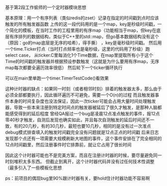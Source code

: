 基于第2段工作偷师的一个定时器模块思想

基本原理：用一个有序列表（类似redis的zset）记录在指定的时间戳到点时应该触发的所有触发器函数
上传的这一段代码用的是一个map，key是秒级时间戳，一个简化的模板，在当时工作的工程里用的有序map（功能相当于map，但key在底层有序排列的数据结构，类似于C++里的std::map，但go基本数据结构没有这个（原因：go的map底层是无序的哈希），得手撕） ，key是毫秒级时间戳。
然后用一个time.Ticker打点（当时打点频率也是毫秒级，这里的代码用了秒级）跑select case，
从ticker.C里每消化1个Time数据，在map里提取所有小于这个Time的时间戳的触发器并根据预设参数触发（这就是为什么要用有序map，无序map每次都要全遍历效率很低）
然后轮下一个ticker循环执行

可以在main里单跑一个timer.TimerTestCode()看效果

这种计时器的缺点：如果同一时刻（或者相邻时刻）排着的触发器太多，那么由于必须全部都要执行，因此循环遍历不可避免，需要一个O(n)的过程
而且触发器事件本身的时间复杂度也没法保证，因此一次ticker可能会占用大量时间处理触发器，导致一些本来注册到特定时间点的触发器被延后了很久才触发，是那种人脑都能感受得到的延后程度
曾经QA报过一个bug是凌晨12点准点触发的事件，报12点零40秒才触发，自测后发现也确实如此，并且每次自测触发的延后时间还不一致，有的20几秒，有的30几秒，最短也要10几秒，相同的是没有过一次准点
debug模式排查填入的触发时间戳完全没有问题就是12点正点的时间戳
后来日志发现那个点还有一项需要大规模刷新大地图的事件，这个事件安排在了完全相同的12点时间戳里，然后注册事件时它排靠前，就让它占用了很长时间

因此这个计时器可能也不是完美方案，而且在注册计时器的时候，要尽量避免同一时刻堆积太多东西。
但截止到离开，这个计时器代码并没有过任何技术性调整（最多引入了一些模板化思想

ps：前项目的偶现bug里90%跟计时器有关，要hold住计时器功能不容易啊